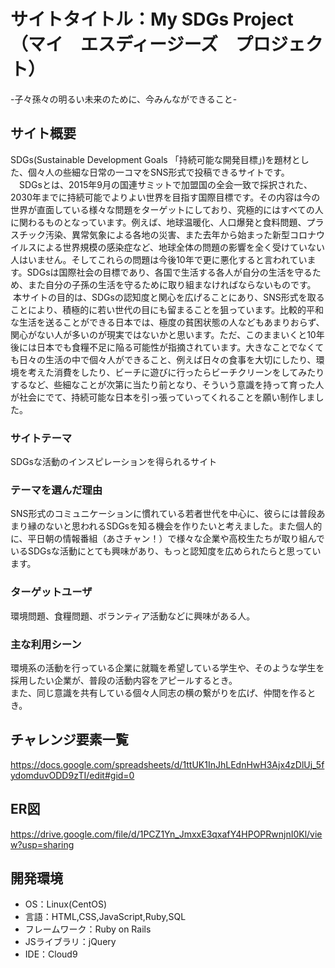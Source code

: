 # サイトタイトル：My SDGs Project（マイ　エスディージーズ　プロジェクト）
-子々孫々の明るい未来のために、今みんなができること-


## サイト概要
 SDGs(Sustainable Development Goals 「持続可能な開発目標」)を題材とした、個々人の些細な日常の一コマをSNS形式で投稿できるサイトです。<br>
 　SDGsとは、2015年9月の国連サミットで加盟国の全会一致で採択された、2030年までに持続可能でよりよい世界を目指す国際目標です。その内容は今の世界が直面している様々な問題をターゲットにしており、究極的にはすべての人に関わるものとなっています。例えば、地球温暖化、人口爆発と食料問題、プラスチック汚染、異常気象による各地の災害、また去年から始まった新型コロナウイルスによる世界規模の感染症など、地球全体の問題の影響を全く受けていない人はいません。そしてこれらの問題は今後10年で更に悪化すると言われています。SDGsは国際社会の目標であり、各国で生活する各人が自分の生活を守るため、また自分の子孫の生活を守るために取り組まなければならないものです。<br>
 &nbsp;本サイトの目的は、SDGsの認知度と関心を広げることにあり、SNS形式を取ることにより、積極的に若い世代の目にも留まることを狙っています。比較的平和な生活を送ることができる日本では、極度の貧困状態の人などもあまりおらず、関心がない人が多いのが現実ではないかと思います。ただ、このままいくと10年後には日本でも食糧不足に陥る可能性が指摘されています。大きなことでなくても日々の生活の中で個々人ができること、例えば日々の食事を大切にしたり、環境を考えた消費をしたり、ビーチに遊びに行ったらビーチクリーンをしてみたりするなど、些細なことが次第に当たり前となり、そういう意識を持って育った人が社会にでて、持続可能な日本を引っ張っていってくれることを願い制作しました。

### サイトテーマ
SDGsな活動のインスピレーションを得られるサイト

### テーマを選んだ理由
SNS形式のコミュニケーションに慣れている若者世代を中心に、彼らには普段あまり縁のないと思われるSDGsを知る機会を作りたいと考えました。また個人的に、平日朝の情報番組（あさチャン！）で様々な企業や高校生たちが取り組んでいるSDGsな活動にとても興味があり、もっと認知度を広められたらと思っています。

### ターゲットユーザ
環境問題、食糧問題、ボランティア活動などに興味がある人。

### 主な利用シーン
環境系の活動を行っている企業に就職を希望している学生や、そのような学生を採用したい企業が、普段の活動内容をアピールするとき。<br>
また、同じ意識を共有している個々人同志の横の繋がりを広げ、仲間を作るとき。

## チャレンジ要素一覧
https://docs.google.com/spreadsheets/d/1ttUK1InJhLEdnHwH3Ajx4zDlUj_5fydomduvODD9zTI/edit#gid=0

## ER図
https://drive.google.com/file/d/1PCZ1Yn_JmxxE3qxafY4HPOPRwnjnI0Kl/view?usp=sharing

## 開発環境
- OS：Linux(CentOS)
- 言語：HTML,CSS,JavaScript,Ruby,SQL
- フレームワーク：Ruby on Rails
- JSライブラリ：jQuery
- IDE：Cloud9

